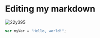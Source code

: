 # Editing my markdown
![22y395](https://github.com/user-attachments/assets/7a657831-1494-403c-b702-31ea5788321b)
``` javascript
var myVar = "Hello, world!";
```
